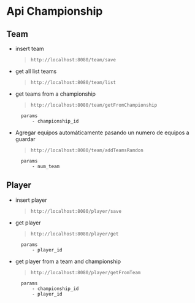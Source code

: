 
# Api Championship

## Team
- insert team
 
    > `http://localhost:8080/team/save`


- get all list teams
 
    > `http://localhost:8080/team/list`


- get teams from a championship
 
    > `http://localhost:8080/team/getFromChampionship`

        params
            - championship_id
            
- Agregar equipos automáticamente pasando un numero de equipos a guardar
 
    > `http://localhost:8080/team/addTeamsRamdon`

        params
            - num_team


## Player


- insert player

    >`http://localhost:8080/player/save`
    
            
- get player

    >`http://localhost:8080/player/get`

        params
            - player_id
            

- get player from a team and championship

    >`http://localhost:8080/player/getFromTeam`

        params
            - championship_id
            - player_id